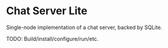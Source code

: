 Chat Server Lite
================
Single-node implementation of a chat server, backed by SQLite.

TODO: Build/install/configure/run/etc.

